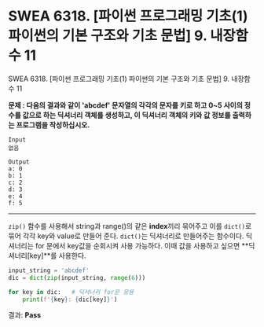 # SWEA 6318. [파이썬 프로그래밍 기초(1) 파이썬의 기본 구조와 기초 문법] 9. 내장함수 11

SWEA 6318. [파이썬 프로그래밍 기초(1) 파이썬의 기본 구조와 기초 문법] 9. 내장함수 11



**문제 : 다음의 결과와 같이 'abcdef' 문자열의 각각의 문자를 키로 하고 0~5 사이의 정수를 값으로 하는 딕셔너리 객체를 생성하고, 이 딕셔너리 객체의 키와 값 정보를 출력하는 프로그램을 작성하십시오.**

```
Input
없음

Output
a: 0
b: 1
c: 2
d: 3
e: 4
f: 5
```

---

`zip()` 함수를 사용해서 string과 range()의 같은 **index**끼리 묶어주고 이를 `dict()`로 묶어 각각 key와 value로 만들어 준다. `dict()`는 딕셔너리로 만들어주는 함수이다.
딕셔너리는 for 문에서 key값을 순회시켜 사용 가능하다. 이때 값을 사용하고 싶으면 **딕셔너리[key]**를 사용한다.

```python
input_string = 'abcdef'
dic = dict(zip(input_string, range(6)))

for key in dic:   # 딕셔너리 for문 응용
    print(f'{key}: {dic[key]}')
```

결과: **Pass**